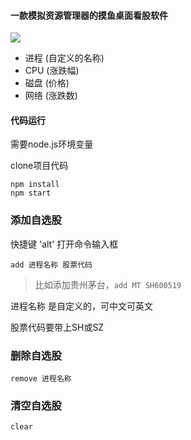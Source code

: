 #### 一款模拟资源管理器的摸鱼桌面看股软件

![](http://qiniu.hgteam.cn/ac.png)

- 进程 (自定义的名称)
- CPU (涨跌幅)
- 磁盘 (价格)
- 网络 (涨跌数)

#### 代码运行
需要node.js环境变量

clone项目代码

```
npm install
npm start
```


### 添加自选股
快捷键 'alt' 打开命令输入框

`add 进程名称 股票代码`

> 比如添加贵州茅台，`add MT SH600519`

进程名称 是自定义的，可中文可英文

股票代码要带上SH或SZ

### 删除自选股

`remove 进程名称`

### 清空自选股

`clear`
